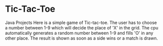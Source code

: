 # Tic-Tac-Toe
Java Projects
Here is a simple game of Tic-tac-toe.
The user has to choose a number between 1-9 which will decide the place of 'X' in the grid.
The cpu automatically generates a random number between 1-9 and fills 'O' in any other place.
The result is shown as soon as a side wins or a match is drawn.
